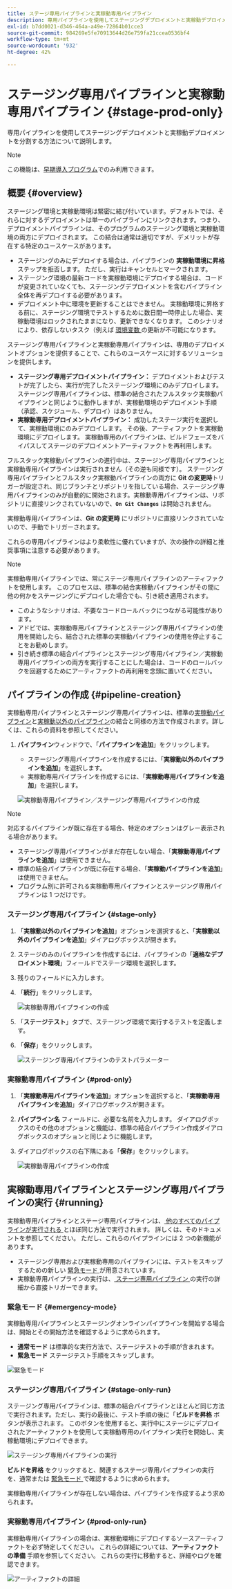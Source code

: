 ```yaml
---
title: ステージ専用パイプラインと実稼動専用パイプライン
description: 専用パイプラインを使用してステージングデプロイメントと実稼動デプロイメントを分割する方法について説明します。
exl-id: b7dd0021-d346-464a-a49e-72864b01cce3
source-git-commit: 984269e5fe70913644d26e759fa21ccea0536bf4
workflow-type: tm+mt
source-wordcount: '932'
ht-degree: 42%

---
```


# ステージング専用パイプラインと実稼動専用パイプライン {#stage-prod-only}

専用パイプラインを使用してステージングデプロイメントと実稼動デプロイメントを分割する方法について説明します。

>[!NOTE]
>
>この機能は、[早期導入プログラム](/help/release-notes/current.md#early-adoption)でのみ利用できます。

## 概要 {#overview}

ステージング環境と実稼動環境は緊密に結び付いています。デフォルトでは、それらに対するデプロイメントは単一のパイプラインにリンクされます。つまり、デプロイメントパイプラインは、そのプログラムのステージング環境と実稼動環境の両方にデプロイされます。 この結合は通常は適切ですが、デメリットが存在する特定のユースケースがあります。

* ステージングのみにデプロイする場合は、パイプラインの **実稼動環境に昇格** ステップを拒否します。 ただし、実行はキャンセルとマークされます。
* ステージング環境の最新コードを実稼動環境にデプロイする場合は、コードが変更されていなくても、ステージングデプロイメントを含むパイプライン全体を再デプロイする必要があります。
* デプロイメント中に環境を更新することはできません。 実稼動環境に昇格する前に、ステージング環境でテストするために数日間一時停止した場合、実稼動環境はロックされたままになり、更新できなくなります。 このシナリオにより、依存しないタスク（例えば [ 環境変数 ](/help/getting-started/build-environment.md#environment-variables) の更新が不可能になります。

ステージング専用パイプラインと実稼動専用パイプラインは、専用のデプロイメントオプションを提供することで、これらのユースケースに対するソリューションを提供します。

* **ステージング専用デプロイメントパイプライン：** デプロイメントおよびテストが完了したら、実行が完了したステージング環境にのみデプロイします。 ステージング専用パイプラインは、標準の結合されたフルスタック実稼動パイプラインと同じように動作しますが、実稼動環境のデプロイメント手順（承認、スケジュール、デプロイ）はありません。
* **実稼動専用デプロイメントパイプライン：** 成功したステージ実行を選択して、実稼動環境にのみデプロイします。 その後、アーティファクトを実稼動環境にデプロイします。 実稼動専用のパイプラインは、ビルドフェーズをバイパスしてステージのデプロイメントアーティファクトを再利用します。

フルスタック実稼動パイプラインの進行中は、ステージング専用パイプラインと実稼動専用パイプラインは実行されません（その逆も同様です）。 ステージング専用パイプラインとフルスタック実稼動パイプラインの両方に **Git の変更時**&#x200B;トリガーが設定され、同じブランチとリポジトリを指している場合、ステージング専用パイプラインのみが自動的に開始されます。実稼動専用パイプラインは、リポジトリに直接リンクされていないので、**`On Git Changes`** は開始されません。

実稼動専用パイプラインは、**Git の変更時** にリポジトリに直接リンクされていないので、手動でトリガーされます。

これらの専用パイプラインはより柔軟性に優れていますが、次の操作の詳細と推奨事項に注意する必要があります。

>[!NOTE]
>
>実稼動専用パイプラインでは、常にステージ専用パイプラインのアーティファクトを使用します。 このプロセスは、標準の結合実稼動パイプラインがその間に他の何かをステージングにデプロイした場合でも、引き続き適用されます。
>
>* このようなシナリオは、不要なコードロールバックにつながる可能性があります。
>* アドビでは、実稼動専用パイプラインとステージング専用パイプラインの使用を開始したら、結合された標準の実稼動パイプラインの使用を停止することをお勧めします。
>* 引き続き標準の結合パイプラインとステージング専用パイプライン／実稼動専用パイプラインの両方を実行することにした場合は、コードのロールバックを回避するためにアーティファクトの再利用を念頭に置いてください。

## パイプラインの作成 {#pipeline-creation}

実稼動専用パイプラインとステージング専用パイプラインは、標準の[実稼動パイプライン](/help/using/production-pipelines.md)と[実稼動以外のパイプライン](/help/using/non-production-pipelines.md)の結合と同様の方法で作成されます。詳しくは、これらの資料を参照してください。

1. **パイプライン**&#x200B;ウィンドウで、「**パイプラインを追加**」をクリックします。

   * ステージング専用パイプラインを作成するには、「**実稼動以外のパイプラインを追加**」を選択します。
   * 実稼動専用パイプラインを作成するには、「**実稼動専用パイプラインを追加**」を選択します。

   ![実稼動専用パイプライン／ステージング専用パイプラインの作成](/help/assets/configure-pipelines/prod-stage-pipelines.png)

>[!NOTE]
>
>対応するパイプラインが既に存在する場合、特定のオプションはグレー表示される場合があります。
>
>* ステージング専用パイプラインがまだ存在しない場合、「**実稼動専用パイプラインを追加**」は使用できません。
>* 標準の結合パイプラインが既に存在する場合、「**実稼動パイプラインを追加**」は使用できません。
>* プログラム別に許可される実稼動専用パイプラインとステージング専用パイプラインは 1 つだけです。

### ステージング専用パイプライン {#stage-only}

1. 「**実稼動以外のパイプラインを追加**」オプションを選択すると、「**実稼動以外のパイプラインを追加**」ダイアログボックスが開きます。
1. ステージのみのパイプラインを作成するには、パイプラインの「**適格なデプロイメント環境**」フィールドでステージ環境を選択します。
1. 残りのフィールドに入力します。
1. 「**続行**」をクリックします。

   ![実稼動専用パイプラインの作成](/help/assets/configure-pipelines/stage-only.png)

1. 「**ステージテスト**」タブで、ステージング環境で実行するテストを定義します。
1. 「**保存**」をクリックします。

   ![ステージング専用パイプラインのテストパラメーター](/help/assets/configure-pipelines/stage-only-test.png)

### 実稼動専用パイプライン {#prod-only}

1. 「**実稼動専用パイプラインを追加**」オプションを選択すると、「**実稼動専用パイプラインを追加**」ダイアログボックスが開きます。
1. **パイプライン名** フィールドに、必要な名前を入力します。 ダイアログボックスのその他のオプションと機能は、標準の結合パイプライン作成ダイアログボックスのオプションと同じように機能します。
1. ダイアログボックスの右下隅にある「**保存**」をクリックします。

   ![実稼動専用パイプラインの作成](/help/assets/configure-pipelines/prod-only-pipeline.png)

## 実稼動専用パイプラインとステージング専用パイプラインの実行 {#running}

実稼動専用パイプラインとステージ専用パイプラインは、[ 他のすべてのパイプラインが実行される ](/help/using/managing-pipelines.md#running-pipelines) とほぼ同じ方法で実行されます。 詳しくは、そのドキュメントを参照してください。 ただし、これらのパイプラインには 2 つの新機能があります。

* ステージング専用および実稼動専用のパイプラインには、テストをスキップするための新しい [ 緊急モード ](#emergency-mode) が用意されています。
* 実稼動専用パイプラインの実行は、[ ステージ専用パイプライン ](#stage-only-run) の実行の詳細から直接トリガーできます。

### 緊急モード {#emergency-mode}

実稼動専用パイプラインとステージングオンラインパイプラインを開始する場合は、開始とその開始方法を確認するように求められます。

* **通常モード** は標準的な実行方法で、ステージテストの手順が含まれます。
* **緊急モード** ステージテスト手順をスキップします。

![ 緊急モード ](/help/assets/configure-pipelines/emergency-mode.png)

### ステージング専用パイプライン {#stage-only-run}

ステージング専用パイプラインは、標準の結合パイプラインとほとんど同じ方法で実行されます。ただし、実行の最後に、テスト手順の後に「**ビルドを昇格** ボタンが表示されます。 このボタンを使用すると、実行中にステージにデプロイされたアーティファクトを使用して実稼動専用のパイプライン実行を開始し、実稼動環境にデプロイできます。

![ステージング専用パイプラインの実行](/help/assets/configure-pipelines/stage-only-pipeline-run.png)

**ビルドを昇格** をクリックすると、関連するステージ専用パイプラインの実行を、通常または [ 緊急モード ](#emergency-mode) で確認するように求められます。

実稼動専用パイプラインが存在しない場合は、パイプラインを作成するよう求められます。

### 実稼動専用パイプライン {#prod-only-run}

実稼動専用パイプラインの場合は、実稼動環境にデプロイするソースアーティファクトを必ず特定してください。 これらの詳細については、**アーティファクトの準備** 手順を参照してください。 これらの実行に移動すると、詳細やログを確認できます。

![アーティファクトの詳細](/help/assets/configure-pipelines/prod-only-pipeline-run.png)
